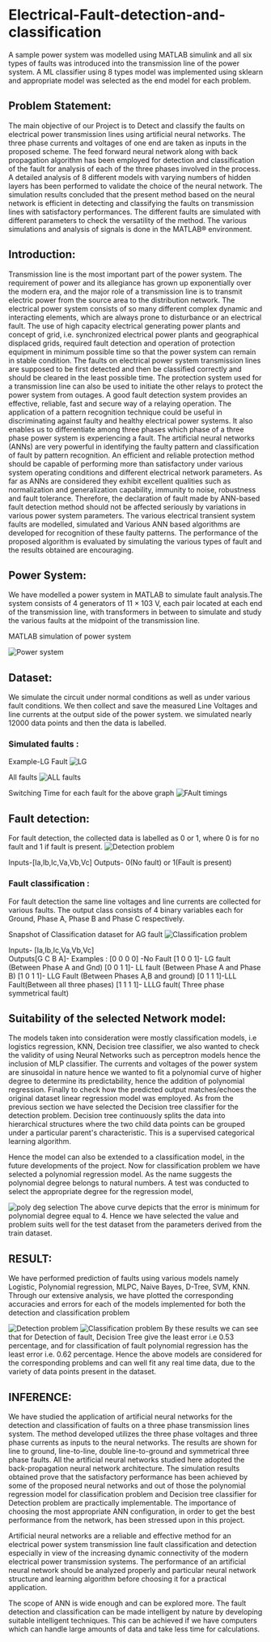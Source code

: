 # Electrical-Fault-detection-and-classification
A sample power system was modelled using MATLAB simulink and all six types of faults was introduced into the transmission line of the power system. A ML classifier using 8 types model was implemented using sklearn and appropriate model was selected as the end model for each problem.

## Problem Statement:
The main objective of our Project is to Detect and classify  the faults on electrical power transmission lines using artificial neural networks. The three phase currents and voltages of one end are taken as inputs in the proposed scheme. The feed forward neural network along with back propagation algorithm has been employed for detection and classification of the fault for analysis of each of the three phases involved in the process. 
A detailed analysis of 8 different models with varying numbers of hidden layers has been performed to validate the choice of the neural network. 
The simulation results concluded that the present method based on the neural network is efficient in detecting and classifying the faults on transmission lines with satisfactory performances. The different faults are simulated with different parameters to check the versatility of the method. The various simulations and analysis of signals is done in the MATLAB® environment.

## Introduction:
Transmission line is the most important part of the power system. The requirement of power and its allegiance has grown up exponentially over the modern era, and the major role of a transmission line is to transmit electric power from the source area to the distribution network. The electrical power system consists of so many different complex dynamic and interacting elements, which are always prone to disturbance or an electrical fault.
The use of high capacity electrical generating power plants and concept of grid, i.e. synchronized electrical power plants and geographical displaced grids, required fault detection and operation of protection equipment in minimum possible time so that the power system can remain in stable condition. The faults on electrical power system transmission lines are supposed to be first detected and then be classified correctly and should be cleared in the least possible time. The protection system used for a transmission line can also be used to initiate the other relays to protect the power system from outages. A good fault detection system provides an effective, reliable, fast and secure way of a relaying operation. The application of a pattern recognition technique could be useful in discriminating against faulty and healthy electrical power systems. It also enables us to differentiate among three phases which phase of a three phase power system is experiencing a fault. 
The artificial neural networks (ANNs) are very powerful in identifying the faulty pattern and classification of fault by pattern recognition. An efficient and reliable protection method should be capable of performing more than satisfactory under various system operating conditions and different electrical network parameters. As far as ANNs are considered they exhibit excellent qualities such as normalization and generalization capability, immunity to noise, robustness and fault tolerance. Therefore, the declaration of fault made by ANN-based fault detection method should not be affected seriously by variations in various power system parameters.
The various electrical transient system faults are modelled, simulated and Various  ANN based algorithms are developed for recognition of these faulty patterns. The performance of the proposed algorithm is evaluated by simulating the various types of fault and the results obtained are encouraging.

## Power System:
We have modelled a power system in MATLAB to simulate fault analysis.The system consists of 4 generators of 11 × 103 V, each pair located at each end of the transmission line, with transformers in between to simulate and study the various faults at the midpoint of  the transmission line.

MATLAB simulation of power system

<img src="/pics/power system.png" alt="Power system"/>

## Dataset:
We simulate the circuit under normal conditions as well as under various fault conditions. We then collect and save the measured Line Voltages and line currents at the output side of the power system. we simulated nearly 12000 data points and then the data is labelled.

### Simulated faults :

Example-LG Fault
<img src="/pics/lg.png" alt="LG"/>

All faults
<img src="/pics/all.png" alt="ALL faults"/>

Switching Time for each fault for the above graph
<img src="/pics/fault.jpg" alt="FAult timings"/>

## Fault detection:
For fault detection, the collected data is labelled as 0 or 1, where 0 is for no fault and 1 if fault is present.
<img src="/pics/detect.png" alt="Detection problem"/> 

Inputs-[Ia,Ib,Ic,Va,Vb,Vc]
Outputs- 0(No fault) or 1(Fault is present)

### Fault classification :
For fault detection the same line voltages and line currents are collected for various faults. The output class consists of 4 binary variables each for Ground, Phase A, Phase B and Phase C respectively.

Snapshot of Classification dataset for AG fault
<img src="/pics/class.png" alt="Classification problem"/>

Inputs- [Ia,Ib,Ic,Va,Vb,Vc]                
Outputs[G C B A]- 
Examples :
                        [0 0 0 0] -No Fault
                        [1 0 0 1]- LG fault (Between Phase A and Gnd)
                        [0 0 1 1]- LL fault (Between Phase A and Phase B)
                        [1 0 1 1]- LLG Fault (Between Phases A,B and ground)
                        [0 1 1 1]-LLL Fault(Between all three phases)
                        [1 1 1 1]- LLLG fault( Three phase symmetrical fault)
                        
## Suitability of the selected Network model:
The models taken into consideration were mostly classification models, i.e logistics regression, KNN, Decision tree classifier, we also wanted to check the validity of using Neural Networks such as perceptron models hence the inclusion of MLP classifier. The currents and voltages of the power system are sinusoidal in nature hence we wanted to fit a polynomial curve of higher degree to determine its predictability, hence the addition of polynomial regression. Finally to check how the predicted output matches/echoes the original dataset linear regression model was employed.
As from the previous section we have selected the Decision tree classifier for the detection problem. Decision tree continuously splits the data into hierarchical structures where the two child data points can be grouped under a particular parent's characteristic. This is a supervised categorical learning algorithm. 

Hence the model can also be extended to a classification model, in the future developments of the project. 
Now for classification problem we have selected a polynomial regression model. As the name suggests the polynomial degree belongs to natural numbers. A test was conducted to select the appropriate degree for the regression model, 

<img src="/pics/poly.png" alt="poly deg selection"/>
The above curve depicts that the error is minimum for polynomial degree equal to 4. Hence we have selected the value and problem suits well for the test dataset from the parameters derived from the train dataset.

## RESULT:
We have performed prediction of faults using various models namely Logistic, Polynomial regression, MLPC, Naive Bayes, D-Tree, SVM, KNN. Through our extensive analysis, we have plotted the corresponding accuracies and errors for each of the models implemented for both the detection and classification problem

<img src="/pics/accdetect.png" alt="Detection problem"/>
<img src="/pics/classdetect.png" alt="Classification problem"/>
By these results we can see that for Detection of fault,  Decision Tree give the least error i.e 0.53 percentage, and for classification of fault polynomial regression has the least error i.e. 0.62 percentage. 
Hence the above models are considered for the corresponding problems and can well fit any real time data, due to the variety of data points present in the dataset.

## INFERENCE:
We have studied the application of artificial neural networks for the detection and classification of faults on a three phase transmission lines system. The method developed utilizes the three phase voltages and three phase currents as inputs to the neural networks. The results are shown for line to ground, line-to-line, double line-to-ground and symmetrical three phase faults. All the artificial neural networks studied here adopted the back-propagation neural network architecture. The simulation results obtained prove that the satisfactory performance has been achieved by some of the proposed neural networks and out of those the polynomial regression model for classification problem and Decision tree classifier for Detection problem are practically implementable. The importance of choosing the most appropriate ANN configuration, in order to get the best performance from the network, has been stressed upon in this project. 

Artificial neural networks are a reliable and effective method for an electrical power system transmission line fault classification and detection especially in view of the increasing dynamic connectivity of the modern electrical power transmission systems. The performance of an artificial neural network should be analyzed properly and particular neural network structure and learning algorithm before choosing it for a practical application. 

The scope of ANN is wide enough and can be explored more. The fault detection and classification can be made intelligent by nature by developing suitable intelligent techniques. This can be achieved if we have computers which can handle large amounts of data and take less time for calculations.
